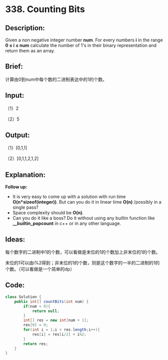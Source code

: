 # 338. Counting Bits

## Description:

Given a non negative integer number **num**. For every numbers **i** in the range **0 ≤ i ≤ num** calculate the number of 1's in their binary representation and return them as an array.

## Brief:

计算由0到num中每个数的二进制表达中的1的个数。

## Input:

（1）2

（2）5

## Output:

（1）[0,1,1]

（2）[0,1,1,2,1,2]

## Explanation:

**Follow up:**

- It is very easy to come up with a solution with run time **O(n\*sizeof(integer))**. But can you do it in linear time **O(n)** /possibly in a single pass?
- Space complexity should be **O(n)**.
- Can you do it like a boss? Do it without using any builtin function like **__builtin_popcount** in c++ or in any other language.

## Ideas:

每个数字的二进制中1的个数，可以看做是末位的1的个数加上非末位的1的个数。

末位的1可以由i%2得到；非末位的1的个数，则是这个数字的一半的二进制的1的个数。（可以看做是一个简单的dp）

## Code:

```java
class Solution {
    public int[] countBits(int num) {
        if(num < 0){
            return null;
        }
        int[] res = new int[num + 1];
        res[0] = 0;
        for(int i = 1;i < res.length;i++){
            res[i] = res[i/2] + i%2; 
        }
        return res;
    }
}
```

